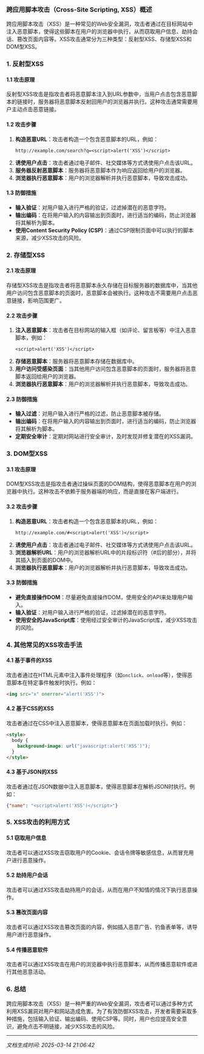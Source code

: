### 跨应用脚本攻击（Cross-Site Scripting, XSS）概述

跨应用脚本攻击（XSS）是一种常见的Web安全漏洞，攻击者通过在目标网站中注入恶意脚本，使得这些脚本在用户的浏览器中执行，从而窃取用户信息、劫持会话、篡改页面内容等。XSS攻击通常分为三种类型：反射型XSS、存储型XSS和DOM型XSS。

### 1. 反射型XSS

#### 1.1 攻击原理
反射型XSS攻击是指攻击者将恶意脚本注入到URL参数中，当用户点击包含恶意脚本的链接时，服务器将恶意脚本反射回用户的浏览器并执行。这种攻击通常需要用户主动点击恶意链接。

#### 1.2 攻击步骤
1. **构造恶意URL**：攻击者构造一个包含恶意脚本的URL，例如：
   ```
   http://example.com/search?q=<script>alert('XSS')</script>
   ```
2. **诱使用户点击**：攻击者通过电子邮件、社交媒体等方式诱使用户点击该URL。
3. **服务器反射恶意脚本**：服务器将恶意脚本作为响应返回给用户的浏览器。
4. **浏览器执行恶意脚本**：用户的浏览器解析并执行恶意脚本，导致攻击成功。

#### 1.3 防御措施
- **输入验证**：对用户输入进行严格的验证，过滤掉潜在的恶意字符。
- **输出编码**：在将用户输入的内容输出到页面时，进行适当的编码，防止浏览器将其解析为脚本。
- **使用Content Security Policy (CSP)**：通过CSP限制页面中可以执行的脚本来源，减少XSS攻击的风险。

### 2. 存储型XSS

#### 2.1 攻击原理
存储型XSS攻击是指攻击者将恶意脚本永久存储在目标服务器的数据库中，当其他用户访问包含恶意脚本的页面时，恶意脚本会被执行。这种攻击不需要用户点击恶意链接，影响范围更广。

#### 2.2 攻击步骤
1. **注入恶意脚本**：攻击者在目标网站的输入框（如评论、留言板等）中注入恶意脚本，例如：
   ```
   <script>alert('XSS')</script>
   ```
2. **存储恶意脚本**：服务器将恶意脚本存储在数据库中。
3. **用户访问受感染页面**：当其他用户访问包含恶意脚本的页面时，服务器将恶意脚本返回给用户的浏览器。
4. **浏览器执行恶意脚本**：用户的浏览器解析并执行恶意脚本，导致攻击成功。

#### 2.3 防御措施
- **输入过滤**：对用户输入进行严格的过滤，防止恶意脚本被存储。
- **输出编码**：在将用户输入的内容输出到页面时，进行适当的编码，防止浏览器将其解析为脚本。
- **定期安全审计**：定期对网站进行安全审计，及时发现并修复潜在的XSS漏洞。

### 3. DOM型XSS

#### 3.1 攻击原理
DOM型XSS攻击是指攻击者通过操纵页面的DOM结构，使得恶意脚本在用户的浏览器中执行。这种攻击不依赖于服务器端的响应，而是直接在客户端进行。

#### 3.2 攻击步骤
1. **构造恶意URL**：攻击者构造一个包含恶意脚本的URL，例如：
   ```
   http://example.com/#<script>alert('XSS')</script>
   ```
2. **诱使用户点击**：攻击者通过电子邮件、社交媒体等方式诱使用户点击该URL。
3. **浏览器解析URL**：用户的浏览器解析URL中的片段标识符（#后的部分），并将其插入到页面的DOM中。
4. **浏览器执行恶意脚本**：用户的浏览器解析并执行恶意脚本，导致攻击成功。

#### 3.3 防御措施
- **避免直接操作DOM**：尽量避免直接操作DOM，使用安全的API来处理用户输入。
- **输入验证**：对用户输入进行严格的验证，过滤掉潜在的恶意字符。
- **使用安全的JavaScript库**：使用经过安全审计的JavaScript库，减少XSS攻击的风险。

### 4. 其他常见的XSS攻击手法

#### 4.1 基于事件的XSS
攻击者通过在HTML元素中注入事件处理程序（如`onclick`、`onload`等），使得恶意脚本在特定事件触发时执行。例如：
```html
<img src="x" onerror="alert('XSS')">
```

#### 4.2 基于CSS的XSS
攻击者通过在CSS中注入恶意脚本，使得恶意脚本在页面加载时执行。例如：
```html
<style>
  body {
    background-image: url("javascript:alert('XSS')");
  }
</style>
```

#### 4.3 基于JSON的XSS
攻击者通过在JSON数据中注入恶意脚本，使得恶意脚本在解析JSON时执行。例如：
```json
{"name": "<script>alert('XSS')</script>"}
```

### 5. XSS攻击的利用方式

#### 5.1 窃取用户信息
攻击者可以通过XSS攻击窃取用户的Cookie、会话令牌等敏感信息，从而冒充用户进行恶意操作。

#### 5.2 劫持用户会话
攻击者可以通过XSS攻击劫持用户的会话，从而在用户不知情的情况下执行恶意操作。

#### 5.3 篡改页面内容
攻击者可以通过XSS攻击篡改页面的内容，例如插入恶意广告、钓鱼表单等，诱导用户进行恶意操作。

#### 5.4 传播恶意软件
攻击者可以通过XSS攻击在用户的浏览器中执行恶意脚本，从而传播恶意软件或进行其他恶意活动。

### 6. 总结

跨应用脚本攻击（XSS）是一种严重的Web安全漏洞，攻击者可以通过多种方式利用XSS漏洞对用户和网站造成危害。为了有效防御XSS攻击，开发者需要采取多种措施，包括输入验证、输出编码、使用CSP等。同时，用户也应提高安全意识，避免点击不明链接，减少XSS攻击的风险。

---

*文档生成时间: 2025-03-14 21:06:42*


